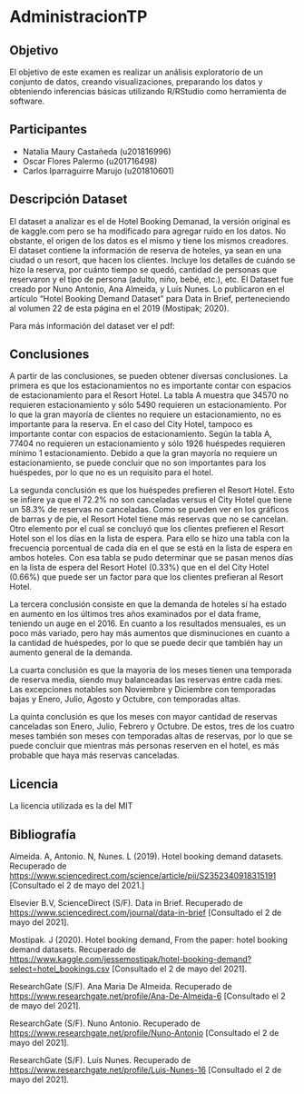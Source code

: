# AdministracionTP

## Objetivo
El objetivo de este examen es realizar un análisis exploratorio de un conjunto de datos, creando visualizaciones, preparando los datos y obteniendo inferencias básicas utilizando R/RStudio como herramienta de software.

## Participantes
- Natalia Maury Castañeda (u201816996)
- Oscar Flores Palermo (u201716498)
- Carlos Iparraguirre Marujo (u201810601)

## Descripción Dataset
El dataset a analizar es el de Hotel Booking Demanad, la versión original es de kaggle.com pero se ha modificado para agregar ruido en los datos. No obstante, el origen de los datos es el mismo y tiene los mismos creadores. El dataset contiene la información de reserva de hoteles, ya sean en una ciudad o un resort, que hacen los clientes. Incluye los detalles de cuándo se hizo la reserva, por cuánto tiempo se quedó, cantidad de personas que reservaron y el tipo de persona (adulto, niño, bebé, etc.), etc. El Dataset fue creado por Nuno Antonio, Ana Almeida, y Luís Nunes. Lo publicaron en el artículo “Hotel Booking Demand Dataset” para Data in Brief, perteneciendo al volumen 22 de esta página en el 2019 (Mostipak; 2020). 

Para más información del dataset ver el pdf: 

## Conclusiones
A partir de las conclusiones, se pueden obtener diversas conclusiones. La primera es que los estacionamientos no es importante contar con espacios de estacionamiento para el Resort Hotel. La tabla A muestra que 34570 no requieren estacionamiento y sólo 5490 requieren un estacionamiento. Por lo que la gran mayoría de clientes no requiere un estacionamiento, no es importante para la reserva. En el caso del City Hotel, tampoco es importante contar con espacios de estacionamiento. Según la tabla A, 77404 no requieren un estacionamiento y sólo 1926 huéspedes requieren mínimo 1 estacionamiento. Debido a que la gran mayoría no requiere un estacionamiento, se puede concluir que no son importantes para los huéspedes, por lo que no es un requisito para el hotel.

La segunda conclusión es que los huéspedes prefieren el Resort Hotel. Esto se infiere ya que el 72.2% no son canceladas versus el City Hotel que tiene un 58.3% de reservas no canceladas. Como se pueden ver en los gráficos de barras y de pie, el Resort Hotel tiene más reservas que no se cancelan. Otro elemento por el cual se concluyó que los clientes prefieren el Resort Hotel son el los días en la lista de espera. Para ello se hizo una tabla con la frecuencia porcentual de cada día en el que se está en la lista de espera en ambos hoteles. Con esa tabla se pudo determinar que se pasan menos días en la lista de espera del Resort Hotel (0.33%) que en el del City Hotel (0.66%) que puede ser un factor para que los clientes prefieran al Resort Hotel.

La tercera conclusión consiste en que la demanda de hoteles sí ha estado en aumento en los últimos tres años examinados por el data frame, teniendo un auge en el 2016. En cuanto a los resultados mensuales, es un poco más variado, pero hay más aumentos que disminuciones en cuanto a la cantidad de huéspedes, por lo que se puede decir que también hay un aumento general de la demanda.

La cuarta conclusión es que la mayoría de los meses tienen una temporada de reserva media, siendo muy balanceadas las reservas entre cada mes. Las excepciones notables son Noviembre y Diciembre con temporadas bajas y Enero, Julio, Agosto y Octubre, con temporadas altas.

La quinta conclusión es que los meses con mayor cantidad de reservas canceladas son Enero, Julio, Febrero y Octubre. De estos, tres de los cuatro meses también son meses con temporadas altas de reservas, por lo que se puede concluir que mientras más personas reserven en el hotel, es más probable que haya más reservas canceladas.

## Licencia
La licencia utilizada es la del MIT

## Bibliografía
Almeida. A, Antonio. N, Nunes. L (2019). Hotel booking demand datasets. Recuperado de https://www.sciencedirect.com/science/article/pii/S2352340918315191 [Consultado el 2 de mayo del 2021.]

Elsevier B.V, ScienceDirect (S/F). Data in Brief. Recuperado de https://www.sciencedirect.com/journal/data-in-brief [Consultado el 2 de mayo del 2021].

Mostipak. J (2020). Hotel booking demand, From the paper: hotel booking demand datasets. Recuperado de https://www.kaggle.com/jessemostipak/hotel-booking-demand?select=hotel_bookings.csv [Consultado el 2 de mayo del 2021].

ResearchGate (S/F). Ana Maria De Almeida. Recuperado de https://www.researchgate.net/profile/Ana-De-Almeida-6 [Consultado el 2 de mayo del 2021].

ResearchGate (S/F). Nuno Antonio. Recuperado de https://www.researchgate.net/profile/Nuno-Antonio [Consultado el 2 de mayo del 2021].

ResearchGate (S/F). Luís Nunes. Recuperado de https://www.researchgate.net/profile/Luis-Nunes-16 [Consultado el 2 de mayo del 2021].
